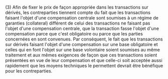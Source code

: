 (3) Afin de fixer le prix de façon appropriée dans les transactions sur dérivés, les contreparties tiennent compte du fait que les transactions faisant l'objet d'une compensation centrale sont soumises à un régime de garanties (collateral) différent de celui des transactions ne faisant pas l'objet d'une compensation centrale, que la transaction fasse l'objet d'une compensation parce que c'est obligatoire ou parce que les parties concernées en sont convenues. Par conséquent, le fait que les transactions sur dérivés faisant l'objet d'une compensation sur une base obligatoire et celles qui en font l'objet sur une base volontaire soient soumises au même traitement et aux mêmes exigences de façon que ces transactions soient présentées en vue de leur compensation et que celle-ci soit acceptée aussi rapidement que les moyens techniques le permettent devrait être bénéfique pour les contreparties.